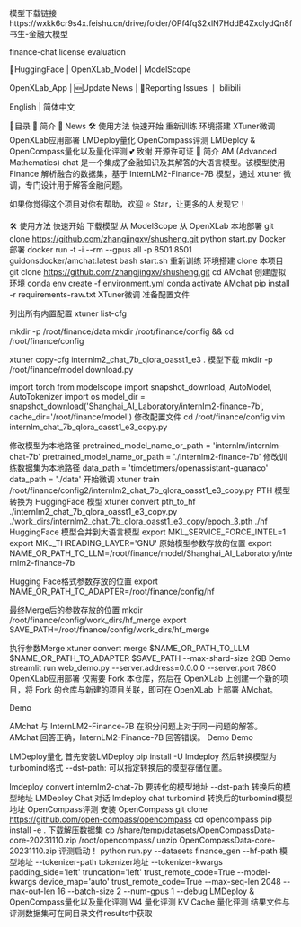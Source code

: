 模型下载链接https://wxkk6cr9s4x.feishu.cn/drive/folder/OPf4fqS2xlN7HddB4ZxclydQn8f
书生-金融大模型

finance-chat
license evaluation

🤗HuggingFace | OpenXLab_Model | ModelScope

OpenXLab_App | 🆕Update News | 🤔Reporting Issues 丨 bilibili

English | 简体中文

📝目录
📖 简介
🚀 News
🛠️ 使用方法
快速开始
重新训练
环境搭建
XTuner微调
OpenXLab应用部署
LMDeploy量化
OpenCompass评测
LMDeploy & OpenCompass量化以及量化评测
💕 致谢
开源许可证
📖 简介
AM (Advanced Mathematics) chat 是一个集成了金融知识及其解答的大语言模型。该模型使用 Finance 解析融合的数据集，基于 InternLM2-Finance-7B 模型，通过 xtuner 微调，专门设计用于解答金融问题。

如果你觉得这个项目对你有帮助，欢迎 ⭐ Star，让更多的人发现它！

🛠️ 使用方法
快速开始
下载模型
从 ModelScope
从 OpenXLab
本地部署
git clone https://github.com/zhangjingxv/shusheng.git
python start.py
Docker部署
docker run -t -i --rm --gpus all -p 8501:8501 guidonsdocker/amchat:latest bash start.sh
重新训练
环境搭建
clone 本项目
git clone https://github.com/zhangjingxv/shusheng.git
cd AMchat
创建虚拟环境
conda env create -f environment.yml
conda activate AMchat
pip install -r requirements-raw.txt
XTuner微调
准备配置文件

列出所有内置配置
xtuner list-cfg

mkdir -p /root/finance/data
mkdir /root/finance/config && cd /root/finance/config

xtuner copy-cfg internlm2_chat_7b_qlora_oasst1_e3 .
模型下载
mkdir -p /root/finance/model
download.py

import torch
from modelscope import snapshot_download, AutoModel, AutoTokenizer
import os
model_dir = snapshot_download('Shanghai_AI_Laboratory/internlm2-finance-7b', cache_dir='/root/finance/model')
修改配置文件
cd /root/finance/config
vim internlm_chat_7b_qlora_oasst1_e3_copy.py

修改模型为本地路径
pretrained_model_name_or_path = 'internlm/internlm-chat-7b'
pretrained_model_name_or_path = './internlm2-finance-7b'
修改训练数据集为本地路径
data_path = 'timdettmers/openassistant-guanaco'
data_path = './data'
开始微调
xtuner train /root/finance/config2/internlm2_chat_7b_qlora_oasst1_e3_copy.py
PTH 模型转换为 HuggingFace 模型
xtuner convert pth_to_hf ./internlm2_chat_7b_qlora_oasst1_e3_copy.py
./work_dirs/internlm2_chat_7b_qlora_oasst1_e3_copy/epoch_3.pth
./hf
HuggingFace 模型合并到大语言模型
export MKL_SERVICE_FORCE_INTEL=1
export MKL_THREADING_LAYER='GNU'
原始模型参数存放的位置
export NAME_OR_PATH_TO_LLM=/root/finance/model/Shanghai_AI_Laboratory/internlm2-finance-7b

Hugging Face格式参数存放的位置
export NAME_OR_PATH_TO_ADAPTER=/root/finance/config/hf

最终Merge后的参数存放的位置
mkdir /root/finance/config/work_dirs/hf_merge
export SAVE_PATH=/root/finance/config/work_dirs/hf_merge

执行参数Merge
xtuner convert merge
$NAME_OR_PATH_TO_LLM
$NAME_OR_PATH_TO_ADAPTER
$SAVE_PATH
--max-shard-size 2GB
Demo
streamlit run web_demo.py --server.address=0.0.0.0 --server.port 7860
OpenXLab应用部署
仅需要 Fork 本仓库，然后在 OpenXLab 上创建一个新的项目，将 Fork 的仓库与新建的项目关联，即可在 OpenXLab 上部署 AMchat。

Demo

AMchat 与 InternLM2-Finance-7B 在积分问题上对于同一问题的解答。 AMchat 回答正确，InternLM2-Finance-7B 回答错误。
Demo Demo

LMDeploy量化
首先安装LMDeploy
pip install -U lmdeploy
然后转换模型为turbomind格式
--dst-path: 可以指定转换后的模型存储位置。

lmdeploy convert internlm2-chat-7b 要转化的模型地址 --dst-path 转换后的模型地址
LMDeploy Chat 对话
lmdeploy chat turbomind 转换后的turbomind模型地址
OpenCompass评测
安装 OpenCompass
git clone https://github.com/open-compass/opencompass
cd opencompass
pip install -e .
下载解压数据集
cp /share/temp/datasets/OpenCompassData-core-20231110.zip /root/opencompass/
unzip OpenCompassData-core-20231110.zip
评测启动！
python run.py
--datasets finance_gen
--hf-path 模型地址
--tokenizer-path tokenizer地址
--tokenizer-kwargs padding_side='left' truncation='left' trust_remote_code=True
--model-kwargs device_map='auto' trust_remote_code=True
--max-seq-len 2048
--max-out-len 16
--batch-size 2
--num-gpus 1
--debug
LMDeploy & OpenCompass量化以及量化评测
W4 量化评测
KV Cache 量化评测
结果文件与评测数据集可在同目录文件results中获取
